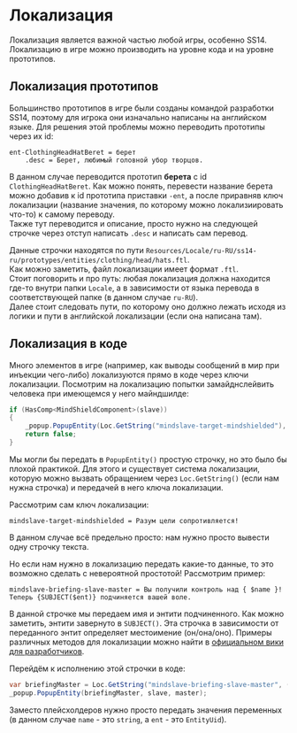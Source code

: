 # Локализация

Локализация является важной частью любой игры, особенно SS14.	
Локализацию в игре можно производить на уровне кода и на уровне прототипов.

## Локализация прототипов

Большинство прототипов в игре были созданы командой разработки SS14, поэтому для игрока они изначально написаны на английском языке. Для решения этой проблемы можно переводить прототипы через их id:
```
ent-ClothingHeadHatBeret = берет
    .desc = Берет, любимый головной убор творцов.
```
В данном случае переводится прототип **берета** с id `ClothingHeadHatBeret`. Как можно понять, перевести название берета можно добавив к id прототипа приставки `-ent`, а после приравняв ключ локализации (название значения, по которому можно локализиировать что-то) к самому переводу.  
Также тут переводится и описание, просто нужно на следующей строчке через отступ написать `.desc` и написать сам перевод.

Данные строчки находятся по пути `Resources/Locale/ru-RU/ss14-ru/prototypes/entities/clothing/head/hats.ftl`.  
Как можно заметить, файл локализации имеет формат `.ftl`.	
Стоит поговорить и про путь: любая локализация должна находится где-то внутри папки `Locale`, а в зависимости от языка перевода в соответствующей папке (в данном случае `ru-RU`).  
Далее стоит следовать пути, по которому оно должно лежать исходя из логики и пути в английской локализации (если она написана там).

## Локализация в коде

Много элементов в игре (например, как выводы сообщений в мир при инъекции чего-либо) локализуются прямо в коде через ключи локализации.
Посмотрим на локализацию попытки замайднслейвить человека при имеющемся у него майндшилде:
```csharp
if (HasComp<MindShieldComponent>(slave))
{
	_popup.PopupEntity(Loc.GetString("mindslave-target-mindshielded"), slave, master);
    return false;
}

```
Мы могли бы передать в `PopupEntity()` простую строчку, но это было бы плохой практикой. Для этого и существует система локализации, которую можно вызвать обращением через `Loc.GetString()` (если нам нужна строчка) и передачей в него ключа локализации.

Рассмотрим сам ключ локализации:
```
mindslave-target-mindshielded = Разум цели сопротивляется!
```
В данном случае всё предельно просто: нам нужно просто вывести одну строчку текста.

Но если нам нужно в локализацию передать какие-то данные, то это возможно сделать с невероятной простотой! Рассмотрим пример:
```
mindslave-briefing-slave-master = Вы получили контроль над { $name }! Теперь {SUBJECT($ent)} подчиняется вашей воле.
```
В данной строчке мы передаем имя и энтити подчиненного. Как можно заметить, энтити завернуто в `SUBJECT()`. Эта строчка в зависимости от переданного энтит определяет местоимение (он/она/оно). Примеры различных методов для локализации можно найти в [официальном вики для разработчиков](https://docs.spacestation14.com/en/ss14-by-example/fluent-and-localization.html#function-rundown).

Перейдём к исполнению этой строчки в коде:
```csharp
var briefingMaster = Loc.GetString("mindslave-briefing-slave-master", ("name", mindComp.CharacterName), ("ent", slave));
_popup.PopupEntity(briefingMaster, slave, master);
```
Заместо плейсхолдеров нужно просто передать значения переменных (в данном случае `name` - это `string`, а `ent` - это `EntityUid`).